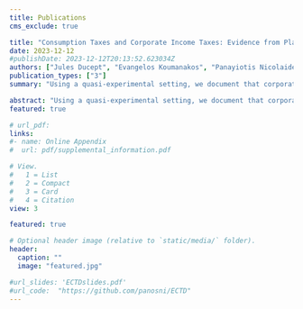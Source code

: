 ```yaml
---
title: Publications
cms_exclude: true

title: "Consumption Taxes and Corporate Income Taxes: Evidence from Place-based VAT"
date: 2023-12-12
#publishDate: 2023-12-12T20:13:52.623034Z
authors: ["Jules Ducept", "Evangelos Koumanakos", "Panayiotis Nicolaides"]
publication_types: ["3"]
summary: "Using a quasi-experimental setting, we document that corporations decrease declared profits and corporate income taxes in response to an increase in the VAT rate. In an attempt to raise tax revenue during the Greek economic crisis, a 16% VAT rate, which existed for historicopolitical reasons in Greek islands, was harmonised to the national 24% rate. We combine tax filings with Orbis and ICAP data that enable us to geolocate corporations and to construct comparable groups based on locations in or out of the preferential rate. Counteracting the reform's intended effect, declared profits decreased by 28% and corporate income taxes by 34% on a permanent basis. Macroeconomic factors and a fall in reported revenue cannot fully explain this decrease. Pervasive tax evasion in the Greek islands, where corporations might have an opportunity to adjust profits, offers a plausible explanation of the magnitude of responses."

abstract: "Using a quasi-experimental setting, we document that corporations decrease declared profits and corporate income taxes in response to an increase in the VAT rate. In an attempt to raise tax revenue during the Greek economic crisis, a 16% VAT rate, which existed for historicopolitical reasons in Greek islands, was harmonised to the national 24% rate. We combine tax filings with Orbis and ICAP data that enable us to geolocate corporations and to construct comparable groups based on locations in or out of the preferential rate. Counteracting the reform's intended effect, declared profits decreased by 28% and corporate income taxes by 34% on a permanent basis. Macroeconomic factors and a fall in reported revenue cannot fully explain this decrease. Pervasive tax evasion in the Greek islands, where corporations might have an opportunity to adjust profits, offers a plausible explanation of the magnitude of responses."
featured: true

# url_pdf: 
links: 
#- name: Online Appendix
#  url: pdf/supplemental_information.pdf

# View.
#   1 = List
#   2 = Compact
#   3 = Card
#   4 = Citation
view: 3

featured: true

# Optional header image (relative to `static/media/` folder).
header:
  caption: ""
  image: "featured.jpg"

#url_slides: 'ECTDslides.pdf'
#url_code:  "https://github.com/panosni/ECTD"
---
```

